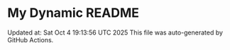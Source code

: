 # My Dynamic README
Updated at: Sat Oct  4 19:13:56 UTC 2025
This file was auto-generated by GitHub Actions.
